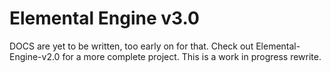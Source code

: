 # Elemental Engine v3.0

DOCS are yet to be written, too early on for that. Check out Elemental-Engine-v2.0 for a more complete project. This is a work in progress rewrite.
